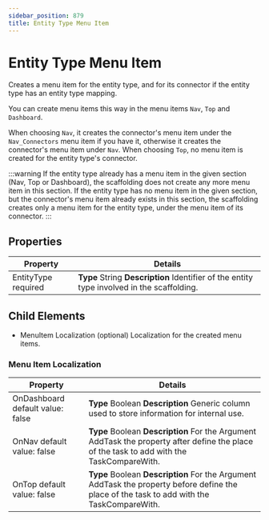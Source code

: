 ```yaml
---
sidebar_position: 879
title: Entity Type Menu Item
---
```


# Entity Type Menu Item

Creates a menu item for the entity type, and for its connector if the entity type has an entity type mapping.

You can create menu items this way in the menu items `Nav`, `Top` and `Dashboard`.

When choosing `Nav`, it creates the connector's menu item under the `Nav_Connectors` menu item if you have it, otherwise it creates the connector's menu item under `Nav`.
When choosing `Top`, no menu item is created for the entity type's connector.

:::warning
If the entity type already has a menu item in the given section (Nav, Top or Dashboard), the scaffolding does not create any more menu item in this section.
If the entity type has no menu item in the given section, but the connector's menu item already exists in this section, the scaffolding creates only a menu item for the entity type, under the menu item of its connector.
:::

## Properties

| Property | Details |
| --- | --- |
| EntityType required | **Type**  String  **Description** Identifier of the entity type involved in the scaffolding. |

## Child Elements

* MenuItem Localization (optional) Localization for the created menu items.

### Menu Item Localization

| Property | Details |
| --- | --- |
| OnDashboard default value: false | **Type**  Boolean  **Description** Generic column used to store information for internal use. |
| OnNav default value: false | **Type**  Boolean  **Description** For the Argument AddTask the property after define the place of the task to add with the TaskCompareWith. |
| OnTop default value: false | **Type**  Boolean  **Description** For the Argument AddTask the property before define the place of the task to add with the TaskCompareWith. |